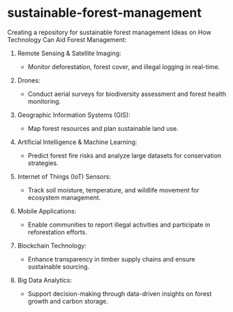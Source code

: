 # sustainable-forest-management
Creating a repository for sustainable forest management
Ideas on How Technology Can Aid Forest Management:

1. Remote Sensing & Satellite Imaging:
   - Monitor deforestation, forest cover, and illegal logging in real-time.

2. Drones:
   - Conduct aerial surveys for biodiversity assessment and forest health monitoring.

3. Geographic Information Systems (GIS):
   - Map forest resources and plan sustainable land use.

4. Artificial Intelligence & Machine Learning:
   - Predict forest fire risks and analyze large datasets for conservation strategies.

5. Internet of Things (IoT) Sensors:
   - Track soil moisture, temperature, and wildlife movement for ecosystem management.

6. Mobile Applications:
   - Enable communities to report illegal activities and participate in reforestation efforts.

7. Blockchain Technology:
   - Enhance transparency in timber supply chains and ensure sustainable sourcing.

8. Big Data Analytics:
   - Support decision-making through data-driven insights on forest growth and carbon storage.

